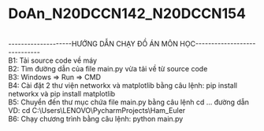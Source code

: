 # DoAn_N20DCCN142_N20DCCN154
<br>
--------------------HƯỚNG DẪN CHẠY ĐỒ ÁN MÔN HỌC-----------------------------
<br>
B1: Tải source code về máy 
<br>
B2: Tìm đường dẫn của file main.py vừa tải về từ source code
<br>
B3: Windows => Run => CMD
<br>
B4: Cài đặt 2 thư viện networkx và matplotlib bằng câu lệnh: pip install networkx và pip install matplotlib
<br>
B5: Chuyển đến thư mục chứa file main.py bằng câu lệnh cd ... đường dẫn
<br>
    VD: cd C:\Users\LENOVO\PycharmProjects\Ham_Euler
    <br>
B6: Chạy chương trình bằng câu lệnh: python main.py
